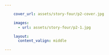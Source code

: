 ```yaml
---

    cover_url: assets/story-four/p2-cover.jpg

    images:
      - url: assets/story-four/p2-1.jpg

    layout:
      content_valign: middle

---
```


<div class="image" data-original="true" data-media-id="images:1" data-background-image=true></div>
